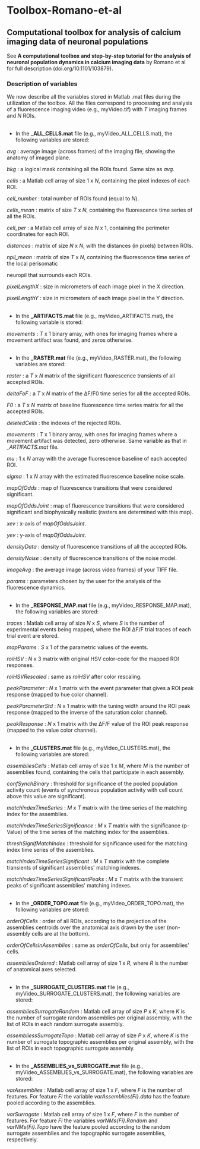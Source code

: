 # Toolbox-Romano-et-al

## Computational toolbox for analysis of calcium imaging data of neuronal populations

See **A computational toolbox and step-by-step tutorial for the analysis of neuronal population dynamics in calcium imaging data** by Romano et al for full description (doi.org/10.1101/103879).

### Description of variables
We now describe all the variables stored in Matlab .mat files during the utilization of the
toolbox. All the files correspond to processing and analysis of a fluorescence imaging video (e.g., myVideo.tif) with *T* imaging frames and *N* ROIs.
<br /> 
<br />
- In the **_ALL_CELLS.mat** file (e.g., myVideo_ALL_CELLS.mat), the following variables are
stored:

*avg* : average image (across frames) of the imaging file, showing the anatomy of imaged plane.

*bkg* : a logical mask containing all the ROIs found. Same size as *avg*.

*cells* : a Matlab cell array of size 1 x *N*, containing the pixel indexes of each ROI.

*cell_number* : total number of ROIs found (equal to *N*).

*cells_mean* : matrix of size *T* x *N*, containing the fluorescence time series of all the ROIs.

*cell_per* : a Matlab cell array of size *N* x 1, containing the perimeter coordinates for each ROI.

*distances* : matrix of size *N* x *N*, with the distances (in pixels) between ROIs.

*npil_mean* : matrix of size *T* x *N*, containing the fluorescence time series of the local perisomatic

neuropil that surrounds each ROIs.

*pixelLengthX* : size in micrometers of each image pixel in the X direction.

*pixelLengthY* : size in micrometers of each image pixel in the Y direction.
<br />
<br />
- In the **_ARTIFACTS.mat** file (e.g., myVideo_ARTIFACTS.mat), the following variable is stored:

*movements* : *T* x 1 binary array, with ones for imaging frames where a movement artifact was
found, and zeros otherwise.
<br />
<br />
- In the **_RASTER.mat** file (e.g., myVideo_RASTER.mat), the following variables are stored:

*raster* : a *T* x *N* matrix of the significant fluorescence transients of all accepted ROIs.

*deltaFoF* : a *T* x *N* matrix of the ∆F/F0 time series for all the accepted ROIs.

*F0* : a *T* x *N* matrix of baseline fluorescence time series matrix for all the accepted ROIs.

*deletedCells* : the indexes of the rejected ROIs.

*movements* : *T* x 1 binary array, with ones for imaging frames where a movement artifact was
detected, zero otherwise. Same variable as that in *_ARTIFACTS.mat* file.

*mu* : 1 x *N* array with the average fluorescence baseline of each accepted ROI.

*sigma* : 1 x *N* array with the estimated fluorescence baseline noise scale.

*mapOfOdds* : map of fluorescence transitions that were considered significant.

*mapOfOddsJoint* : map of fluorescence transitions that were considered significant and
biophysically realistic (rasters are determined with this map).

*xev* : x-axis of *mapOfOddsJoint*.

*yev* : y-axis of *mapOfOddsJoint*.

*densityData* : density of fluorescence transitions of all the accepted ROIs.

*densityNoise* : density of fluorescence transitions of the noise model.

*imageAvg* : the average image (across video frames) of your TIFF file.

*params* : parameters chosen by the user for the analysis of the fluorescence dynamics.
<br />
<br />
- In the **_RESPONSE_MAP.mat** file (e.g., myVideo_RESPONSE_MAP.mat), the following variables
are stored:

*traces* : Matlab cell array of size *N* x *S*, where *S* is the number of experimental events being
mapped, where the ROI ∆F/F trial traces of each trial event are stored.

*mapParams* : *S* x 1 of the parametric values of the events.

*roiHSV* : *N* x 3 matrix with original HSV color-code for the mapped ROI responses.

*roiHSVRescaled* : same as *roiHSV* after color rescaling.

*peakParameter* : *N* x 1 matrix with the event parameter that gives a ROI peak response (mapped to
hue color channel).

*peakParameterStd* : *N* x 1 matrix with the tuning width around the ROI peak response (mapped to
the inverse of the saturation color channel).

*peakResponse* : *N* x 1 matrix with the ∆F/F value of the ROI peak response (mapped to the value
color channel).
<br />
<br />
- In the **_CLUSTERS.mat** file (e.g., myVideo_CLUSTERS.mat), the following
variables are stored:

*assembliesCells* : Matlab cell array of size 1 x *M*, where *M* is the number of assemblies found,
containing the cells that participate in each assembly.

*confSynchBinary* : threshold for significance of the pooled population activity count (events of
synchronous population activity with cell count above this value are significant).

*matchIndexTimeSeries* : *M* x *T* matrix with the time series of the matching index for the
assemblies.

*matchIndexTimeSeriesSignificance* : *M* x *T* matrix with the significance (p-Value) of the time series
of the matching index for the assemblies.

*threshSignifMatchIndex* : threshold for significance used for the matching index time series of the
assemblies.

*matchIndexTimeSeriesSignificant* : *M* x *T* matrix with the complete transients of significant
assemblies' matching indexes.

*matchIndexTimeSeriesSignificantPeaks* : *M* x *T* matrix with the transient peaks of significant
assemblies' matching indexes.
<br />
<br />
- In the **_ORDER_TOPO.mat** file (e.g., myVideo_ORDER_TOPO.mat), the following variables are
stored:

*orderOfCells* : order of all ROIs, according to the projection of the assemblies centroids over the
anatomical axis drawn by the user (non-assembly cells are at the bottom).

*orderOfCellsInAssemblies* : same as *orderOfCells*, but only for assemblies' cells.

*assembliesOrdered* : Matlab cell array of size 1 x *R*, where *R* is the number of anatomical axes
selected.
<br />
<br />
- In the **_SURROGATE_CLUSTERS.mat** file (e.g., myVideo_SURROGATE_CLUSTERS.mat), the
following variables are stored:

*assembliesSurrogateRandom* : Matlab cell array of size *P* x *K*, where *K* is the number of surrogate
random assemblies per original assembly, with the list of ROIs in each random surrogate assembly.

*assembliessSurrogateTopo* : Matlab cell array of size *P* x *K*, where *K* is the number of surrogate
topographic assemblies per original assembly, with the list of ROIs in each topographic surrogate
assembly.
<br />
<br />
- In the **_ASSEMBLIES_vs_SURROGATE.mat** file (e.g., myVideo_ASSEMBLIES_vs_SURROGATE.mat), the following variables are stored:

*varAssemblies* : Matlab cell array of size 1 x *F*, where *F* is the number of features. For feature *Fi*
the variable *varAssemblies{Fi}.data* has the feature pooled according to the assemblies.

*varSurrogate* : Matlab cell array of size 1 x *F*, where *F* is the number of features. For feature *Fi* the
variables *varNMs{Fi}.Random* and *varNMs{Fi}.Topo* have the feature pooled according to the
random surrogate assemblies and the topographic surrogate assemblies, respectively.

